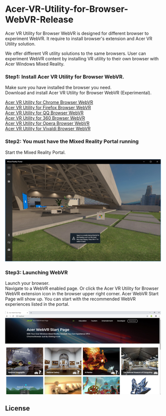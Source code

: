 # Acer-VR-Utility-for-Browser-WebVR-Release  

Acer VR Utility for Browser WebVR is designed for different browser to experiment WebVR. It require to install browser's extension and Acer VR Utility solution.

We offer different VR utility solutions to the same browsers. User can experiment WebVR content by installing VR utility to their own browser with Acer Windows Mixed Reality.


### Step1: Install Acer VR Utility for Browser WebVR.  
Make sure you have installed the browser you need.  
Download and install Acer VR Utility for Browser WebVR (Experimental).  

[Acer VR Utility for Chrome Browser WebVR](https://github.com/acerwebvr/Acer-VR-Utility-for-Browser-WebVR-Release/releases/tag/Acer-VR-Utility-for-Chrome-Browser-WebVR-v1.01.1004)  
[Acer VR Utility for Firefox Browser WebVR](https://github.com/acerwebvr/Acer-VR-Utility-for-Browser-WebVR-Release/releases/tag/Acer-VR-Utility-for-Firefox-Browser-WebVR-v1.02.0011)  
[Acer VR Utility for QQ Browser WebVR](https://github.com/acerwebvr/Acer-VR-Utility-for-Browser-WebVR-Release/releases/tag/Acer-VR-Utility-for-QQ-Browser-WebVR-v1.05.0003)  
[Acer VR Utility for 360 Browser WebVR](https://github.com/acerwebvr/Acer-VR-Utility-for-Browser-WebVR-Release/releases/tag/Acer-VR-Utility-for-360-Browser-WebVR-v1.04.0003)  
[Acer VR Utility for Opera Browser WebVR](https://github.com/acerwebvr/Acer-VR-Utility-for-Browser-WebVR-Release/releases/tag/Acer-VR-Utility-for-Opera-Browser-WebVR-v1.03.0005)  
[Acer VR Utility for Vivaldi Browser WebVR](https://github.com/acerwebvr/Acer-VR-Utility-for-Browser-WebVR-Release/releases/tag/Acer-VR-Utility-for-Vivaldi-Browser-WebVR-v1.04.0004)


### Step2: You must have the Mixed Reality Portal running  
Start the Mixed Reality Portal.  

![alt text](pic/Step2.jpg)


### Step3: Launching WebVR  
Launch your browser.  
Navigate to a WebVR enabled page. Or click the Acer VR Utility for Browser WebVR extension icon in the browser upper right corner. Acer WebVR Start Page will show up. You can start with the recommended WebVR experiences listed in the portal.  

![alt text](pic/Step3-1.jpg)

## License
